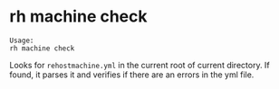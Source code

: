 # rh machine check

```
Usage:
rh machine check

```

Looks for `rehostmachine.yml` in the current root of current directory. If found, it parses it and verifies if there are an errors in the yml file.

